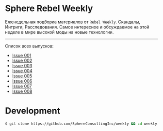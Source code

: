 # Sphere Rebel Weekly

Еженедельная подборка материалов от `Rebel Weekly`. Скандалы, Интриги, Расследования.
Самое интересное и обсуждаемое на этой неделе в мире высокой моды на новые технологии.

----

Список всех выпусков:
 * [Issue 001](/2016/issue-001/README.md)
 * [Issue 002](/2016/issue-002/README.md)
 * [Issue 003](/2016/issue-003/README.md)
 * [Issue 004](/2016/issue-004/README.md)
 * [Issue 005](/2016/issue-005/README.md)
 * [Issue 006](/2016/issue-006/README.md)
 * [Issue 007](/2016/issue-007/README.md)
 * [Issue 008](/2016/issue-008/README.md)

# Development

```sh
$ git clone https://github.com/SphereConsultingInc/weekly && cd weekly && bundle && rake
```
